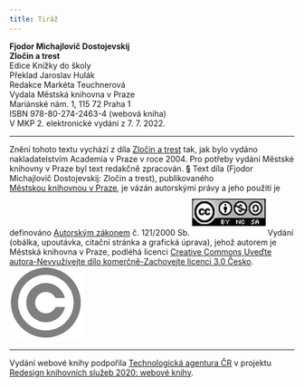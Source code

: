 ```yaml
---
title: Tiráž
---
```


**Fjodor Michajlovič Dostojevskij    
Zločin a trest**  
Edice Knížky do školy  
Překlad Jaroslav Hulák  
Redakce Markéta Teuchnerová  
Vydala Městská knihovna v Praze  
Mariánské nám. 1, 115 72 Praha 1  
ISBN 978-80-274-2463-4 (webová kniha)  
V MKP 2. elektronické vydání z 7. 7. 2022.

***

Znění tohoto textu vychází z díla [Zločin a trest](https://search.mlp.cz/cz/titul/zlocin-a-trest/2389682/) tak, jak bylo vydáno nakladatelstvím Academia v Praze v roce 2004. Pro potřeby vydání Městské knihovny v Praze byl text redakčně zpracován.
**§**
Text díla (Fjodor Michajlovič Dostojevskij: Zločin a trest), publikovaného [Městskou knihovnou v Praze](https://www.mlp.cz/cz/), je vázán autorskými právy a jeho použití je definováno [Autorským zákonem](https://www.mkcr.cz/predpisy-zakonu-709.html) č. 121/2000 Sb.
[![image001.jpg](./resources/image001_fmt.jpeg)](https://creativecommons.org/licenses/by-nc-sa/3.0/cz/)
Vydání (obálka, upoutávka, citační stránka a grafická úprava), jehož autorem je Městská knihovna v Praze, podléhá licenci [Creative Commons Uveďte autora-Nevyužívejte dílo komerčně-Zachovejte licenci 3.0 Česko](https://creativecommons.org/licenses/by-nc-sa/3.0/cz/).
![image002.jpg](./resources/image002_fmt.jpeg)

***

Vydání webové knihy podpořila [Technologická agentura ČR](https://www.tacr.cz/) v projektu [Redesign knihovních služeb 2020: webové knihy](https://starfos.tacr.cz/cs/project/TL04000391).